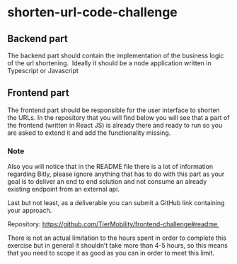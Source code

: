# shorten-url-code-challenge

## Backend part
The backend part should contain the implementation of the business logic of the url shortening. 
Ideally it should be a node application written in Typescript or Javascript

## Frontend part
The frontend part should be responsible for the user interface to shorten the URLs. In the repository that you will find below you will see that a part of the frontend (written in React JS) is already there and ready to run so you are asked to extend it and add the functionality missing. 

### Note
Also you will notice that in the README file there is a lot of information regarding Bitly, please ignore anything that has to do with this part as your goal is to deliver an end to end solution and not consume an already existing endpoint from an external api. 


Last but not least, as a deliverable you can submit a GitHub link containing your approach. 

Repository: https://github.com/TierMobility/frontend-challenge#readme 

There is not an actual limitation to the hours spent in order to complete this exercise but in general it shouldn’t take more than 4-5 hours, so this means that you need to scope it as good as you can in order to meet this limit. 
